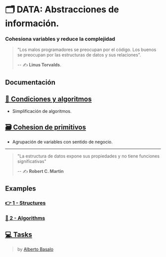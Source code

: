 # 🗂️ DATA: Abstracciones de información.

### Cohesiona variables y reduce la complejidad

> "Los malos programadores se preocupan por el código.
> Los buenos se preocupan por las estructuras de datos y sus relaciones".
>
> -- ✍️ **Linus Torvalds**.

## Documentación

## [🔱 Condiciones y algoritmos](./docs/1-condiciones_y_algoritmos.md)

- Simplificación de algoritmos.

## [🗃️ Cohesion de primitivos](./docs/2-cohesion_de_primitivos.md)

- Agrupación de variables con sentido de negocio.

---

> "La estructura de datos expone sus propiedades y no tiene funciones significativas"
>
> -- ✍️ **Robert C. Martin**

## Examples

### [👉 1 - Structures](./src/examples/1-structures)

### [📜 2 - Algorithms](./src/examples/2-algorithms)

## [💻 Tasks](./src/tasks)

> by [Alberto Basalo](https://twitter.com/albertobasalo)

